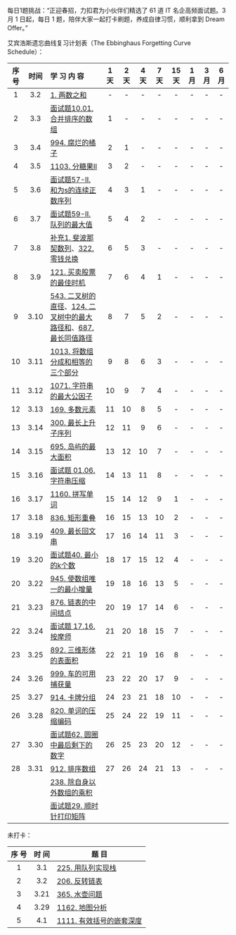 每日1题挑战：“正迎春招，力扣君为小伙伴们精选了 61 道 IT 名企高频面试题。3 月 1 日起，每日 1 题，陪伴大家一起打卡刷题，养成自律习惯，顺利拿到 Dream Offer。”

艾宾浩斯遗忘曲线复习计划表（The Ebbinghaus Forgetting Curve Schedule）：

| 序号 | 时间 | 学    习    内    容 | 1天  | 2天  | 4天  | 7天  | 15天 | 1月  | 3月  | 6月  |
| :--: | :--: | :----------------------------------------------------------- | :--: | :--: | :--: | :--: | :--: | :--: | :--: | :--: |
|  1   | 3.2  | [1. 两数之和](https://github.com/SewellDinG/LeetCodeTour/blob/master/1.%20%E4%B8%A4%E6%95%B0%E4%B9%8B%E5%92%8C.md) |  -   |  -   |  -   |  -   |  -   |  -   |  -   |  -   |
|  2   | 3.3  | [面试题10.01. 合并排序的数组](https://github.com/SewellDinG/LeetCodeTour/blob/master/%E9%9D%A2%E8%AF%95%E9%A2%98%2010.01.%20%E5%90%88%E5%B9%B6%E6%8E%92%E5%BA%8F%E7%9A%84%E6%95%B0%E7%BB%84.md) |  1   |  -   |  -   |  -   |  -   |  -   |  -   |  -   |
|  3   | 3.4  | [994. 腐烂的橘子](https://github.com/SewellDinG/LeetCodeTour/blob/master/994.%20%E8%85%90%E7%83%82%E7%9A%84%E6%A9%98%E5%AD%90.md) |  2   |  1   |  -   |  -   |  -   |  -   |  -   |  -   |
|  4   | 3.5  | [1103. 分糖果II](https://github.com/SewellDinG/LeetCodeTour/blob/master/1103.%20%E5%88%86%E7%B3%96%E6%9E%9C%20II.md) |  3   |  2   |  -   |  -   |  -   |  -   |  -   |  -   |
|  5   | 3.6  | [面试题57-II. 和为s的连续正数序列](https://github.com/SewellDinG/LeetCodeTour/blob/master/%E9%9D%A2%E8%AF%95%E9%A2%9857%20-%20II.%20%E5%92%8C%E4%B8%BAs%E7%9A%84%E8%BF%9E%E7%BB%AD%E6%AD%A3%E6%95%B0%E5%BA%8F%E5%88%97.md) |  4   |  3   |  1   |  -   |  -   |  -   |  -   |  -   |
|  6   | 3.7  | [面试题59-II. 队列的最大值](https://github.com/SewellDinG/LeetCodeTour/blob/master/%E9%9D%A2%E8%AF%95%E9%A2%9859%20-%20II.%20%E9%98%9F%E5%88%97%E7%9A%84%E6%9C%80%E5%A4%A7%E5%80%BC.md) |  5   |  4   |  2   |  -   |  -   |  -   |  -   |  -   |
|  7   | 3.8  | [补充1. 斐波那契数列](https://github.com/SewellDinG/LeetCodeTour/blob/master/%E8%A1%A5%E5%85%851.%20%E6%96%90%E6%B3%A2%E9%82%A3%E5%A5%91%E6%95%B0%E5%88%97.md)、[322. 零钱兑换](https://github.com/SewellDinG/LeetCodeTour/blob/master/322.%20%E9%9B%B6%E9%92%B1%E5%85%91%E6%8D%A2.md) |  6   |  5   |  3   |  -   |  -   |  -   |  -   |  -   |
|  8   | 3.9  | [121. 买卖股票的最佳时机](https://github.com/SewellDinG/LeetCodeTour/blob/master/121.%20%E4%B9%B0%E5%8D%96%E8%82%A1%E7%A5%A8%E7%9A%84%E6%9C%80%E4%BD%B3%E6%97%B6%E6%9C%BA.md) |  7   |  6   |  4   |  1   |  -   |  -   |  -   |  -   |
|  9   | 3.10 | [543. 二叉树的直径](https://github.com/SewellDinG/LeetCodeTour/blob/master/543.%20%E4%BA%8C%E5%8F%89%E6%A0%91%E7%9A%84%E7%9B%B4%E5%BE%84.md)、[124. 二叉树中的最大路径和](https://github.com/SewellDinG/LeetCodeTour/blob/master/124.%20%E4%BA%8C%E5%8F%89%E6%A0%91%E4%B8%AD%E7%9A%84%E6%9C%80%E5%A4%A7%E8%B7%AF%E5%BE%84%E5%92%8C.md)、[687. 最长同值路径](https://github.com/SewellDinG/LeetCodeTour/blob/master/687.%20%E6%9C%80%E9%95%BF%E5%90%8C%E5%80%BC%E8%B7%AF%E5%BE%84.md) |  8   |  7   |  5   |  2   |  -   |  -   |  -   |  -   |
| 10 | 3.11 | [1013. 将数组分成和相等的三个部分](https://github.com/SewellDinG/LeetCodeTour/blob/master/1013.%20%E5%B0%86%E6%95%B0%E7%BB%84%E5%88%86%E6%88%90%E5%92%8C%E7%9B%B8%E7%AD%89%E7%9A%84%E4%B8%89%E4%B8%AA%E9%83%A8%E5%88%86.md) | 9 | 8 | 6 | 3 | - | - | - | - |
| 11 | 3.12 | [1071. 字符串的最大公因子](https://github.com/SewellDinG/LeetCodeTour/blob/master/1071.%20%E5%AD%97%E7%AC%A6%E4%B8%B2%E7%9A%84%E6%9C%80%E5%A4%A7%E5%85%AC%E5%9B%A0%E5%AD%90.md) | 10 | 9 | 7 | 4 | - | - | - | - |
| 12 | 3.13 | [169. 多数元素](https://github.com/SewellDinG/LeetCodeTour/blob/master/169.%20%E5%A4%9A%E6%95%B0%E5%85%83%E7%B4%A0.md) | 11 | 10 | 8 | 5 | - | - | - | - |
| 13 | 3.14 | [300. 最长上升子序列](https://github.com/SewellDinG/LeetCodeTour/blob/master/300.%20%E6%9C%80%E9%95%BF%E4%B8%8A%E5%8D%87%E5%AD%90%E5%BA%8F%E5%88%97.md) | 12 | 11 | 9 | 6 | - | - | - | - |
| 14 | 3.15 | [695. 岛屿的最大面积](https://github.com/SewellDinG/LeetCodeTour/blob/master/695.%20%E5%B2%9B%E5%B1%BF%E7%9A%84%E6%9C%80%E5%A4%A7%E9%9D%A2%E7%A7%AF.md) | 13 | 12 | 10 | 7 | - | - | - | - |
| 15 | 3.16 | [面试题 01.06. 字符串压缩](https://github.com/SewellDinG/LeetCodeTour/blob/master/%E9%9D%A2%E8%AF%95%E9%A2%98%2001.06.%20%E5%AD%97%E7%AC%A6%E4%B8%B2%E5%8E%8B%E7%BC%A9.md) | 14 | 13 | 11 | 8 | - | - | - | - |
| 16 | 3.17 | [1160. 拼写单词](https://github.com/SewellDinG/LeetCodeTour/blob/master/1160.%20%E6%8B%BC%E5%86%99%E5%8D%95%E8%AF%8D.md) | 15 | 14 | 12 | 9 | 1 | - | - | - |
| 17 | 3.18 | [836. 矩形重叠](https://github.com/SewellDinG/LeetCodeTour/blob/master/836.%20%E7%9F%A9%E5%BD%A2%E9%87%8D%E5%8F%A0.md) | 16 | 15 | 13 | 10 | 2 | - | - | - |
| 18 | 3.19 | [409. 最长回文串](https://github.com/SewellDinG/LeetCodeTour/blob/master/409.%20%E6%9C%80%E9%95%BF%E5%9B%9E%E6%96%87%E4%B8%B2.md) | 17 | 16 | 14 | 11 | 3 | - | - | - |
| 19 | 3.20 | [面试题40. 最小的k个数](https://github.com/SewellDinG/LeetCodeTour/blob/master/%E9%9D%A2%E8%AF%95%E9%A2%9840.%20%E6%9C%80%E5%B0%8F%E7%9A%84k%E4%B8%AA%E6%95%B0.md) | 18 | 17 | 15 | 12 | 4 | - | - | - |
| 20 | 3.22 | [945. 使数组唯一的最小增量](https://github.com/SewellDinG/LeetCodeTour/blob/master/945.%20%E4%BD%BF%E6%95%B0%E7%BB%84%E5%94%AF%E4%B8%80%E7%9A%84%E6%9C%80%E5%B0%8F%E5%A2%9E%E9%87%8F.md) | 19 | 18 | 16 | 13 | 5 | - | - | - |
| 21 | 3.23 | [876. 链表的中间结点](https://github.com/SewellDinG/LeetCodeTour/blob/master/876.%20%E9%93%BE%E8%A1%A8%E7%9A%84%E4%B8%AD%E9%97%B4%E7%BB%93%E7%82%B9.md) | 20 | 19 | 17 | 14 | 6 | - | - | - |
| 22 | 3.24 | [面试题 17.16. 按摩师](https://github.com/SewellDinG/LeetCodeTour/blob/master/%E9%9D%A2%E8%AF%95%E9%A2%98%2017.16.%20%E6%8C%89%E6%91%A9%E5%B8%88.md) | 21 | 20 | 18 | 15 | 7 | - | - | - |
| 23 | 3.25 | [892. 三维形体的表面积](https://github.com/SewellDinG/LeetCodeTour/blob/master/892.%20%E4%B8%89%E7%BB%B4%E5%BD%A2%E4%BD%93%E7%9A%84%E8%A1%A8%E9%9D%A2%E7%A7%AF.md) | 22 | 21 | 19 | 16 | 8 | - | - | - |
| 24 | 3.26 | [999. 车的可用捕获量](https://github.com/SewellDinG/LeetCodeTour/blob/master/999.%20%E8%BD%A6%E7%9A%84%E5%8F%AF%E7%94%A8%E6%8D%95%E8%8E%B7%E9%87%8F.md) | 23 | 22 | 20 | 17 | 9 | - | - | - |
| 25 | 3.27 | [914. 卡牌分组](https://github.com/SewellDinG/LeetCodeTour/blob/master/914.%20%E5%8D%A1%E7%89%8C%E5%88%86%E7%BB%84.md) | 24 | 23 | 21 | 18 | 10 | - | - | - |
| 26 | 3.28 | [820. 单词的压缩编码](https://github.com/SewellDinG/LeetCodeTour/blob/master/820.%20%E5%8D%95%E8%AF%8D%E7%9A%84%E5%8E%8B%E7%BC%A9%E7%BC%96%E7%A0%81.md) | 25 | 24 | 22 | 19 | 11 | - | - | - |
| 27 | 3.30 | [面试题62. 圆圈中最后剩下的数字](https://github.com/SewellDinG/LeetCodeTour/blob/master/%E9%9D%A2%E8%AF%95%E9%A2%9862.%20%E5%9C%86%E5%9C%88%E4%B8%AD%E6%9C%80%E5%90%8E%E5%89%A9%E4%B8%8B%E7%9A%84%E6%95%B0%E5%AD%97.md) | 26 | 25 | 23 | 20 | 12 | - | - | - |
| 28 | 3.31 | [912. 排序数组](https://github.com/SewellDinG/LeetCodeTour/blob/master/912.%20%E6%8E%92%E5%BA%8F%E6%95%B0%E7%BB%84.md) | 27 | 26 | 24 | 21 | 13 | - | - | - |
|  |  | [238. 除自身以外数组的乘积](https://github.com/SewellDinG/LeetCodeTour/blob/master/238.%20%E9%99%A4%E8%87%AA%E8%BA%AB%E4%BB%A5%E5%A4%96%E6%95%B0%E7%BB%84%E7%9A%84%E4%B9%98%E7%A7%AF.md) |  |  |  |  |  |  |  |  |
| | | [面试题29. 顺时针打印矩阵](https://github.com/SewellDinG/LeetCodeTour/blob/master/%E9%9D%A2%E8%AF%95%E9%A2%9829.%20%E9%A1%BA%E6%97%B6%E9%92%88%E6%89%93%E5%8D%B0%E7%9F%A9%E9%98%B5.md) | | | | | | | | |

未打卡：

| 序 号 | 时 间 | 题 目                                                        |
| :---: | :---: | ------------------------------------------------------------ |
|   1   |  3.1  | [225. 用队列实现栈](https://leetcode-cn.com/problems/implement-stack-using-queues) |
|   2   |  3.2  | [206. 反转链表](https://leetcode-cn.com/problems/reverse-linked-list) |
|   3   | 3.21  | [365. 水壶问题](https://leetcode-cn.com/problems/water-and-jug-problem) |
|   4   | 3.29  | [1162. 地图分析](https://leetcode-cn.com/problems/as-far-from-land-as-possible) |
|   5   |  4.1  | [1111. 有效括号的嵌套深度](https://leetcode-cn.com/problems/maximum-nesting-depth-of-two-valid-parentheses-strings) |